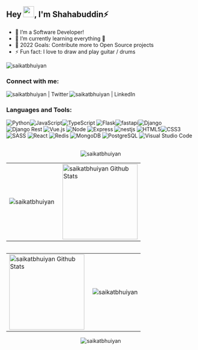 <!-- ### Hi there, I'm Shahabuddin Bhuiyan // [(saikat)][website] 👋 -->
## Hey <img src="https://github.com/TheDudeThatCode/TheDudeThatCode/blob/master/Assets/Hi.gif" width="29px">, I'm Shahabuddin⚡️
<!-- ### Hi there, I'm Md. Shahabuddin Bhuiyan 
## I'm a Software Developer! -->

<!-- - 🔭 I’m currently working in Gigalogy Ltd! -->
- 🔭 I’m a Software Developer!
- 🌱 I’m currently learning everything 🤣
- 🥅 2022 Goals: Contribute more to Open Source projects
- ⚡ Fun fact: I love to draw and play guitar / drums

<p align="left"> <img src="https://komarev.com/ghpvc/?username=saikatbhuiyan&label=Profile%20views&color=0e75b6&style=flat" alt="saikatbhuiyan" /> </p>

### Connect with me:

<!-- [<img align="left" alt="saikatbhuiyan.me" width="22px" src="https://raw.githubusercontent.com/iconic/open-iconic/master/svg/globe.svg" />][website] -->
[<img align="left" alt="saikatbhuiyan | Twitter" src="https://img.shields.io/badge/Twitter-1DA1F2?style=for-the-badge&logo=twitter&logoColor=white" />][twitter]
[<img align="left" alt="saikatbhuiyan | LinkedIn" src="https://img.shields.io/badge/LinkedIn-0077B5?style=for-the-badge&logo=linkedin&logoColor=white" />][linkedin]

<br />

### Languages and Tools:
<!-- [<img align="left" alt="Visual Studio Code" width="26px" src="https://raw.githubusercontent.com/github/explore/80688e429a7d4ef2fca1e82350fe8e3517d3494d/topics/visual-studio-code/visual-studio-code.png" />]()
[<img align="left" alt="HTML5" width="26px" src="https://raw.githubusercontent.com/github/explore/80688e429a7d4ef2fca1e82350fe8e3517d3494d/topics/html/html.png" />]()
[<img align="left" alt="Django" width="26px" src="https://github.com/devicons/devicon/blob/master/icons/django/django-original.svg" />]()
[<img align="left" alt="CSS3" width="26px" src="https://raw.githubusercontent.com/github/explore/80688e429a7d4ef2fca1e82350fe8e3517d3494d/topics/css/css.png" />]()
[<img align="left" alt="JavaScript" width="26px" src="https://raw.githubusercontent.com/github/explore/80688e429a7d4ef2fca1e82350fe8e3517d3494d/topics/javascript/javascript.png" />]()
[<img align="left" alt="Python" width="26px" src="https://github.com/abranhe/programming-languages-logos/blob/master/src/python/python_128x128.png" />]()
[<img align="left" alt="Docker" width="26px" src="https://github.com/devicons/devicon/blob/master/icons/docker/docker-original.svg" />]()
[<img align="left" alt="Heroku" width="26px" src="https://github.com/devicons/devicon/blob/master/icons/heroku/heroku-original.svg" />]()
[<img align="left" alt="Postgresql" width="26px" src="https://github.com/devicons/devicon/blob/master/icons/postgresql/postgresql-original.svg" />]()
[<img align="left" alt="GraphQL" width="26px" src="https://raw.githubusercontent.com/github/explore/80688e429a7d4ef2fca1e82350fe8e3517d3494d/topics/graphql/graphql.png" />]()
[<img align="left" alt="SQL" width="26px" src="https://raw.githubusercontent.com/github/explore/80688e429a7d4ef2fca1e82350fe8e3517d3494d/topics/sql/sql.png" />]()
[<img align="left" alt="MySQL" width="26px" src="https://raw.githubusercontent.com/github/explore/80688e429a7d4ef2fca1e82350fe8e3517d3494d/topics/mysql/mysql.png" />]()
[<img align="left" alt="MongoDB" width="26px" src="https://raw.githubusercontent.com/github/explore/80688e429a7d4ef2fca1e82350fe8e3517d3494d/topics/mongodb/mongodb.png" />]()
[<img align="left" alt="Git" width="26px" src="https://raw.githubusercontent.com/github/explore/80688e429a7d4ef2fca1e82350fe8e3517d3494d/topics/git/git.png" />]()
[<img align="left" alt="GitHub" width="26px" src="https://raw.githubusercontent.com/github/explore/78df643247d429f6cc873026c0622819ad797942/topics/github/github.png" />]()
[<img align="left" alt="HTML5" width="26px" src="https://raw.githubusercontent.com/github/explore/80688e429a7d4ef2fca1e82350fe8e3517d3494d/topics/terminal/terminal.png" />]() -->


<img alt="Python" src="https://img.shields.io/badge/Python-blue?style=for-the-badge&logo=python&logoColor=FFD43B"/><img alt="JavaScript" src="https://img.shields.io/badge/javascript%20-%23323330.svg?&style=for-the-badge&logo=javascript&logoColor=%23F7DF1E"/><img alt="TypeScript" src="https://img.shields.io/badge/typescript%20-%23007ACC.svg?&style=for-the-badge&logo=typescript&logoColor=white"/>
<img alt="Flask" src="https://img.shields.io/badge/Flask-000000?style=for-the-badge&logo=flask&logoColor=white"/><img alt="fastapi" src="https://img.shields.io/badge/fastapi-109989?style=for-the-badge&logo=FASTAPI&logoColor=white"/><img alt="Django" src="https://img.shields.io/badge/Django-092E20?style=for-the-badge&logo=django&logoColor=green"/> 
<img alt="Django Rest" src="https://img.shields.io/badge/django%20rest-ff1709?style=for-the-badge&logo=django&logoColor=white"/>
<img alt="Vue.js" src="https://img.shields.io/badge/Vue.js-35495E?style=for-the-badge&logo=vuedotjs&logoColor=4FC08D"/>
<img alt="Node" src="https://img.shields.io/badge/Node.js-339933?style=for-the-badge&logo=nodedotjs&logoColor=white"/>
<img alt="Express" src="https://img.shields.io/badge/Express.js-000000?style=for-the-badge&logo=express&logoColor=white"/>
<img alt="nestjs" src="https://img.shields.io/badge/nestjs-E0234E?style=for-the-badge&logo=nestjs&logoColor=white"/>
<img alt="HTML5" src="https://img.shields.io/badge/html5%20-%23E34F26.svg?&style=for-the-badge&logo=html5&logoColor=white"/><img alt="CSS3" src="https://img.shields.io/badge/css3%20-%231572B6.svg?&style=for-the-badge&logo=css3&logoColor=white"/> 
<img alt="SASS" src="https://img.shields.io/badge/SASS%20-hotpink.svg?&style=for-the-badge&logo=SASS&logoColor=white"/>
<img alt="React" src="https://img.shields.io/badge/react%20-%2320232a.svg?&style=for-the-badge&logo=react&logoColor=%2361DAFB"/> 
<img alt="Redis" src="https://img.shields.io/badge/redis-%23DD0031.svg?&style=for-the-badge&logo=redis&logoColor=white"/>
<img alt="MongoDB" src="https://img.shields.io/badge/MongoDB-4EA94B?style=for-the-badge&logo=mongodb&logoColor=white"/>
<img alt="PostgreSQL" src="https://img.shields.io/badge/PostgreSQL-316192?style=for-the-badge&logo=postgresql&logoColor=white"/>
<img alt="Visual Studio Code" src="https://img.shields.io/badge/Visual%20Studio%20Code-0078d7.svg?&style=for-the-badge&logo=visual-studio-code&logoColor=white"/>
<br />
<br />


<div style="width: 100%;" align="center">
    <img  src="https://activity-graph.herokuapp.com/graph?username=saikatbhuiyan&theme=minimal" alt="saikatbhuiyan" />
<!--         <img  src="https://activity-graph.herokuapp.com/graph?username=saikatbhuiyan&theme=minimal" alt="saikatbhuiyan" /> -->

</div>
  
<table width="100%">
  <tr>
    <td>
        <img align="left" src="https://github-readme-streak-stats.herokuapp.com/?user=saikatbhuiyan&hide_border=true&theme=material-palenight" alt="saikatbhuiyan" />
    </td>
    <td> 
     <img height="200em" align="right" alt="saikatbhuiyan Github Stats" src="https://github-readme-stats.vercel.app/api/top-langs/?username=saikatbhuiyan&layout=compact&theme=material-palenight&hide_border=true" />
    </td>
  </tr>
<table>

<table width="100%">
  <tr>
    <td>
        <img height="200em" align="left" alt="saikatbhuiyan Github Stats" src="https://github-readme-stats.vercel.app/api?username=saikatbhuiyan&show_icons=true&hide_border=true&count_private=true&theme=material-palenight" />
    </td>
    <td> 
        <img align="right"  src="https://github-profile-summary-cards.vercel.app/api/cards/profile-details?username=saikatbhuiyan&theme=vue" alt="saikatbhuiyan" />
  </tr>
<table>
  
<div style="width: 100%;" align="center">
    <img  src="https://github-profile-trophy.vercel.app/?username=saikatbhuiyan&hide_border=true&theme=material-palenight" alt="saikatbhuiyan" />
</div>
 
 
<!-- [website]: http://www.saikatbhuiyan.me/ -->
[twitter]: https://twitter.com/shaikot_bhuiyan
[linkedin]: https://www.linkedin.com/in/shahabuddinbhuiyan/
